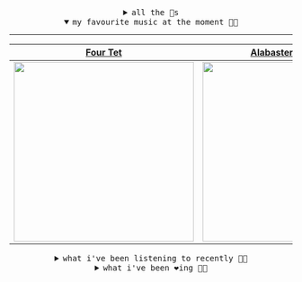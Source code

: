 <details>

<summary align="center"><samp>all the 🥚s</samp></summary>
<hr />

<a href="https://github.com/bitttttten"><img src="https://avatars2.githubusercontent.com/u/19930241?s=90&u=2aef7cbf4a59d361894145c97676391ec46fea4d&v=4" width="30" height="30" /><a href="https://github.com/pvinis"><img src="https://avatars0.githubusercontent.com/u/100233?s=90&v=4" width="30" height="30" />

<samp><a href="https://github.com/bitttttten/bitttttten/issues/1">become an 🥚</a></samp>

</details>

<details open>

<summary align="center"><samp>my favourite music at the moment 🎵🎶</samp></summary>
<hr />

<!-- toc -->

| [Four Tet](https://open.spotify.com/artist/7Eu1txygG6nJttLHbZdQOh)                                                                                               | [Alabaster DePlume](https://open.spotify.com/artist/3LfKt6bEMIfFIEryeai8Mm)                                                                                      | [Julianna Barwick](https://open.spotify.com/artist/0HWfFWL4vVrbaBQqxVCwCi)                                                                                       | [Phoebe Bridgers](https://open.spotify.com/artist/1r1uxoy19fzMxunt3ONAkG)                                                                                        |
| ---------------------------------------------------------------------------------------------------------------------------------------------------------------- | ---------------------------------------------------------------------------------------------------------------------------------------------------------------- | ---------------------------------------------------------------------------------------------------------------------------------------------------------------- | ---------------------------------------------------------------------------------------------------------------------------------------------------------------- |
| [<img src="https://i.scdn.co/image/f96458025a0640bf1d3c8f764a42ec21d4db1eae" width="320" height="auto">](https://open.spotify.com/artist/7Eu1txygG6nJttLHbZdQOh) | [<img src="https://i.scdn.co/image/8dcd7c992f677beb7e1e6140537a0c6fcf82f57f" width="320" height="auto">](https://open.spotify.com/artist/3LfKt6bEMIfFIEryeai8Mm) | [<img src="https://i.scdn.co/image/832c1d817b3ab1e847d78fe290ab1d7184fc1f70" width="320" height="auto">](https://open.spotify.com/artist/0HWfFWL4vVrbaBQqxVCwCi) | [<img src="https://i.scdn.co/image/1c90d650ee787a51e18e475584b595c9234eac48" width="320" height="auto">](https://open.spotify.com/artist/1r1uxoy19fzMxunt3ONAkG) |

<!-- tocstop -->

</details>

<details>

<summary align="center"><samp>what i've been listening to recently 🎵🎶</samp></summary>
<hr />

<!-- toc -->

| [Buy It<br />Soccer96, Alabaster DePlume](https://open.spotify.com/track/7zZrcOndEIZuTVVejrgeAA)                                                                | [Don't You Think I'm Funny Any…<br />Dougie Poole](https://open.spotify.com/track/3bI06ug5W3g0El8hC74JE8)                                                       | [Somedays<br />Tess Parks](https://open.spotify.com/track/7jJsNoth2NoCozMjRclkMB)                                                                               | [Southern Sky<br />Alex G](https://open.spotify.com/track/022KnoVZaB3IJx21uW5tDH)                                                                               |
| --------------------------------------------------------------------------------------------------------------------------------------------------------------- | --------------------------------------------------------------------------------------------------------------------------------------------------------------- | --------------------------------------------------------------------------------------------------------------------------------------------------------------- | --------------------------------------------------------------------------------------------------------------------------------------------------------------- |
| [<img src="https://i.scdn.co/image/aeab056365ec2122aa9eb1f4550fcd6edf6bd774" width="320" height="auto">](https://open.spotify.com/track/7zZrcOndEIZuTVVejrgeAA) | [<img src="https://i.scdn.co/image/054dcb4a6a2fce628fbe5607e337a3be363e1872" width="320" height="auto">](https://open.spotify.com/track/3bI06ug5W3g0El8hC74JE8) | [<img src="https://i.scdn.co/image/227e4c4c728ec4eed703de5619b0057ab1190ee1" width="320" height="auto">](https://open.spotify.com/track/7jJsNoth2NoCozMjRclkMB) | [<img src="https://i.scdn.co/image/82e1658be6688ee69d8d1c2bb9be33670e5e1a6d" width="320" height="auto">](https://open.spotify.com/track/022KnoVZaB3IJx21uW5tDH) |

<!-- tocstop -->

</details>

<details>

<summary align="center"><samp>what i've been ❤️ing 🎵🎶</samp></summary>
<hr />

<!-- toc -->

| [Buy It<br />Soccer96](https://open.spotify.com/album/0Rdw8PWoTGOMMYOGL3zVBe)                                                                                   | [Midnight in Peckham<br />Chaos In The CBD](https://open.spotify.com/album/273eEmF6BiDiIMYKpR59Qu)                                                              | [The Glow, Pt. 2<br />The Microphones](https://open.spotify.com/album/6QYoRO2sXThCORAifrP4Bl)                                                                   | [Flowers<br />Julianna Barwick](https://open.spotify.com/album/4GaLdSDDbRK0CoJKSnihbo)                                                                          |
| --------------------------------------------------------------------------------------------------------------------------------------------------------------- | --------------------------------------------------------------------------------------------------------------------------------------------------------------- | --------------------------------------------------------------------------------------------------------------------------------------------------------------- | --------------------------------------------------------------------------------------------------------------------------------------------------------------- |
| [<img src="https://i.scdn.co/image/ab67616d0000b273e1625414e669e2ab52e00bc7" width="320" height="auto">](https://open.spotify.com/album/0Rdw8PWoTGOMMYOGL3zVBe) | [<img src="https://i.scdn.co/image/ab67616d0000b2732adcab13e4815c004c60f417" width="320" height="auto">](https://open.spotify.com/album/273eEmF6BiDiIMYKpR59Qu) | [<img src="https://i.scdn.co/image/ab67616d0000b27300c91ccec6800014b8513717" width="320" height="auto">](https://open.spotify.com/album/6QYoRO2sXThCORAifrP4Bl) | [<img src="https://i.scdn.co/image/ab67616d0000b2736509541373905145b5428164" width="320" height="auto">](https://open.spotify.com/album/4GaLdSDDbRK0CoJKSnihbo) |

<!-- tocstop -->

</details>

